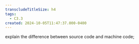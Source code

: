 ```yaml
---
transcludeTitleSize: h4
tags:
  - C3.3
created: 2024-10-05T11:47:37.000-0400
---
```

explain the difference between source code and machine code;